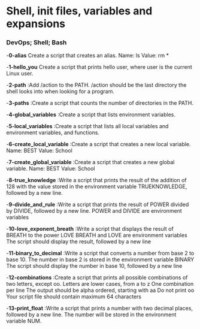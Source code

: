 # Shell, init files, variables and expansions

### DevOps; Shell; Bash

-**0-alias**
Create a script that creates an alias.
Name: ls
Value: rm *
  

-**1-hello_you**
Create a script that prints hello user, where user is the current Linux user.
  

-**2-path**
:Add /action to the PATH. /action should be the last directory the shell looks into when looking for a program.
  

-**3-paths**
:Create a script that counts the number of directories in the PATH.
  

-**4-global_variables**
:Create a script that lists environment variables.
  

-**5-local_variables**
:Create a script that lists all local variables and environment variables, and functions.
  

-**6-create_local_variable**
:Create a script that creates a new local variable.
Name: BEST
Value: School
  

-**7-create_global_variable**
:Create a script that creates a new global variable.
Name: BEST
Value: School
  

-**8-true_knowledge**
:Write a script that prints the result of the addition of 128 with the value stored in the environment variable TRUEKNOWLEDGE, followed by a new line.
  

-**9-divide_and_rule**
:Write a script that prints the result of POWER divided by DIVIDE, followed by a new line.
POWER and DIVIDE are environment variables


-**10-love_exponent_breath**
:Write a script that displays the result of BREATH to the power LOVE
BREATH and LOVE are environment variables
The script should display the result, followed by a new line
  

-**11-binary_to_decimal**
:Write a script that converts a number from base 2 to base 10.
The number in base 2 is stored in the environment variable BINARY
The script should display the number in base 10, followed by a new line
  

-**12-combinations**
:Create a script that prints all possible combinations of two letters, except oo.
Letters are lower cases, from a to z
One combination per line
The output should be alpha ordered, starting with aa
Do not print oo
Your script file should contain maximum 64 characters
  

-**13-print_float**
:Write a script that prints a number with two decimal places, followed by a new line.
The number will be stored in the environment variable NUM.

